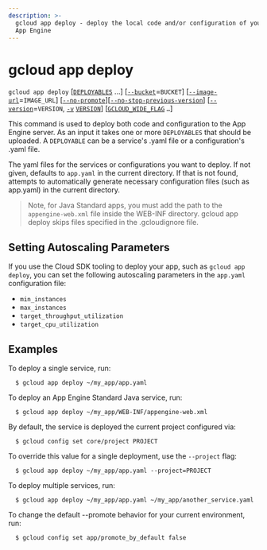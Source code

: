 ```yaml
---
description: >-
  gcloud app deploy - deploy the local code and/or configuration of your app to
  App Engine
---
```


# gcloud app deploy

 `gcloud app deploy` \[[`DEPLOYABLES`](https://cloud.google.com/sdk/gcloud/reference/app/deploy#DEPLOYABLES) …\] \[[`--bucket`](https://cloud.google.com/sdk/gcloud/reference/app/deploy#--bucket)=`BUCKET`\] \[[`--image-url`](https://cloud.google.com/sdk/gcloud/reference/app/deploy#--image-url)=`IMAGE_URL`\] \[[`--no-promote`](https://cloud.google.com/sdk/gcloud/reference/app/deploy#--promote)\]\[[`--no-stop-previous-version`](https://cloud.google.com/sdk/gcloud/reference/app/deploy#--stop-previous-version)\] \[[`--version`](https://cloud.google.com/sdk/gcloud/reference/app/deploy#--version)=`VERSION`, [`-v`](https://cloud.google.com/sdk/gcloud/reference/app/deploy#-v) [`VERSION`](https://cloud.google.com/sdk/gcloud/reference/app/deploy#VERSION)\] \[[`GCLOUD_WIDE_FLAG`](https://cloud.google.com/sdk/gcloud/reference/app/deploy#GCLOUD-WIDE-FLAGS) `…`\]

This command is used to deploy both code and configuration to the App Engine server. As an input it takes one or more `DEPLOYABLES` that should be uploaded. A `DEPLOYABLE` can be a service's .yaml file or a configuration's .yaml file.

The yaml files for the services or configurations you want to deploy. If not given, defaults to `app.yaml` in the current directory. If that is not found, attempts to automatically generate necessary configuration files \(such as app.yaml\) in the current directory.

> Note, for Java Standard apps, you must add the path to the `appengine-web.xml` file inside the WEB-INF directory. gcloud app deploy skips files specified in the .gcloudignore file.

## Setting Autoscaling Parameters

If you use the Cloud SDK tooling to deploy your app, such as `gcloud app deploy`, you can set the following autoscaling parameters in the `app.yaml` configuration file:

* `min_instances`
* `max_instances`
* `target_throughput_utilization`
* `target_cpu_utilization`

## Examples

 To deploy a single service, run:

```text
  $ gcloud app deploy ~/my_app/app.yaml
```

To deploy an App Engine Standard Java service, run:

```text
  $ gcloud app deploy ~/my_app/WEB-INF/appengine-web.xml
```

By default, the service is deployed the current project configured via:

```text
  $ gcloud config set core/project PROJECT
```

To override this value for a single deployment, use the `--project` flag:

```text
  $ gcloud app deploy ~/my_app/app.yaml --project=PROJECT
```

To deploy multiple services, run:

```text
  $ gcloud app deploy ~/my_app/app.yaml ~/my_app/another_service.yaml
```

To change the default --promote behavior for your current environment, run:

```text
  $ gcloud config set app/promote_by_default false
```

